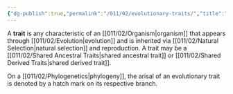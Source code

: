 ```yaml
---
{"dg-publish":true,"permalink":"/011/02/evolutionary-traits/","title":"Evolutionary Traits","tags":["BIOL422"],"noteIcon":"1","created":"2024-10-19T20:27:19.045-07:00","updated":"2024-10-04T11:22:51.805-07:00"}
---
```


A **trait** is any characteristic of an [[011/02/Organism\|organism]] that appears through [[011/02/Evolution\|evolution]] and is inherited via [[011/02/Natural Selection\|natural selection]] and reproduction. A trait may be a [[011/02/Shared Ancestral Traits\|shared ancestral trait]] or [[011/02/Shared Derived Traits\|shared derived trait]].

On a [[011/02/Phylogenetics\|phylogeny]], the arisal of an evolutionary trait is denoted by a hatch mark on its respective branch.